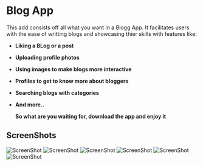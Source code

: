 # Blog App

This add consists off all what you want in a Blogg App. It facilitates users with the ease of writting blogs and showcasing thier skills with features like:

- **Liking a BLog or a post**
- **Uploading profile photos**
- **Using images to make blogs more interactive**
- **Profiles to get to know more about bloggers**
- **Searching blogs with categories**
- **And more..**
  
  **So what are you waiting for, download the app and enjoy it**

## ScreenShots


![ScreenShot](/readme_images/flutter_1.jpg)
![ScreenShot](/readme_images/flutter_2.jpg)
![ScreenShot](/readme_images/flutter_3.jpg)
![ScreenShot](/readme_images/flutter_4.jpg)
![ScreenShot](/readme_images/flutter_5.jpg)
![ScreenShot](/readme_images/flutter_6.jpg)
